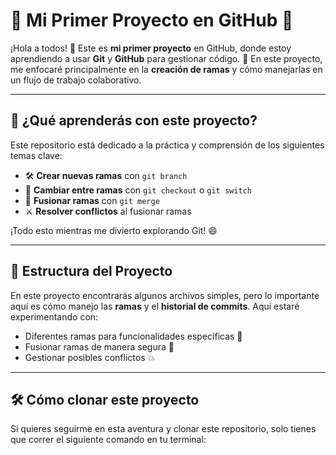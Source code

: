 # 🎉 Mi Primer Proyecto en GitHub 🎉

¡Hola a todos! 👋 Este es **mi primer proyecto** en GitHub, donde estoy aprendiendo a usar **Git** y **GitHub** para gestionar código. 🚀 En este proyecto, me enfocaré principalmente en la **creación de ramas** y cómo manejarlas en un flujo de trabajo colaborativo.

---

## 🚀 ¿Qué aprenderás con este proyecto?

Este repositorio está dedicado a la práctica y comprensión de los siguientes temas clave:

- 🛠️ **Crear nuevas ramas** con `git branch`
- 🔄 **Cambiar entre ramas** con `git checkout` o `git switch`
- 🔗 **Fusionar ramas** con `git merge`
- ⚔️ **Resolver conflictos** al fusionar ramas

¡Todo esto mientras me divierto explorando Git! 😄

---

## 📂 Estructura del Proyecto

En este proyecto encontrarás algunos archivos simples, pero lo importante aquí es cómo manejo las **ramas** y el **historial de commits**. Aquí estaré experimentando con:

- Diferentes ramas para funcionalidades específicas 🧩
- Fusionar ramas de manera segura 🔀
- Gestionar posibles conflictos 💥

---

## 🛠️ Cómo clonar este proyecto

Si quieres seguirme en esta aventura y clonar este repositorio, solo tienes que correr el siguiente comando en tu terminal:
